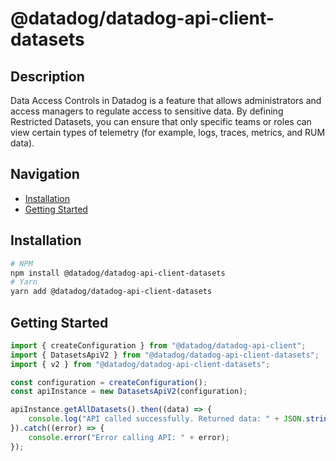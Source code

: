 # @datadog/datadog-api-client-datasets

## Description

Data Access Controls in Datadog is a feature that allows administrators and access managers to regulate
access to sensitive data. By defining Restricted Datasets, you can ensure that only specific teams or roles can
view certain types of telemetry (for example, logs, traces, metrics, and RUM data).

## Navigation

- [Installation](#installation)
- [Getting Started](#getting-started)

## Installation

```sh
# NPM
npm install @datadog/datadog-api-client-datasets
# Yarn
yarn add @datadog/datadog-api-client-datasets
```

## Getting Started
```ts
import { createConfiguration } from "@datadog/datadog-api-client";
import { DatasetsApiV2 } from "@datadog/datadog-api-client-datasets";
import { v2 } from "@datadog/datadog-api-client-datasets";

const configuration = createConfiguration();
const apiInstance = new DatasetsApiV2(configuration);

apiInstance.getAllDatasets().then((data) => {
    console.log("API called successfully. Returned data: " + JSON.stringify(data));
}).catch((error) => {
    console.error("Error calling API: " + error);
});
```